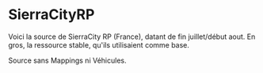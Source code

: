 # SierraCityRP
Voici la source de SierraCity RP (France), datant de fin juillet/début aout.
En gros, la ressource stable, qu'ils utilisaient comme base.

Source sans Mappings ni Véhicules.
